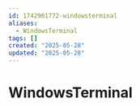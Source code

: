 ```yaml
---
id: 1742961772-windowsterminal
aliases:
  - WindowsTerminal
tags: []
created: "2025-05-28"
updated: "2025-05-28"
---
```


# WindowsTerminal


